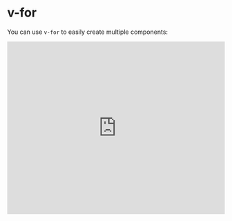 # v-for

You can use `v-for` to easily create multiple components:

<ClientOnly>
  <div style="text-align:center;">
    <iframe height="400" style="width:100%;" scrolling="no" title="TroisJS Loop (v-for) Test" src="https://codepen.io/soju22/embed/ZEBjGXB?height=400&theme-id=light&default-tab=html,result" frameborder="no" loading="lazy" allowtransparency="true" allowfullscreen="true">
    <a href='https://codepen.io/soju22/pen/ZEBjGXB'>TroisJS InstancedMesh Test</a> by Kevin Levron (<a href='https://codepen.io/soju22'>@soju22</a>) on <a href='https://codepen.io'>CodePen</a>.
    </iframe>
  </div>
</ClientOnly>